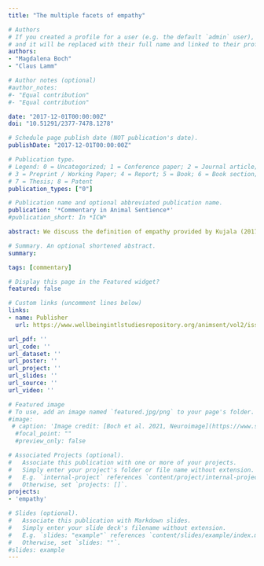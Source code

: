 ```yaml
---
title: "The multiple facets of empathy"

# Authors
# If you created a profile for a user (e.g. the default `admin` user), write the username (folder name) here 
# and it will be replaced with their full name and linked to their profile.
authors: 
- "Magdalena Boch"
- "Claus Lamm"

# Author notes (optional)
#author_notes:
#- "Equal contribution"
#- "Equal contribution"

date: "2017-12-01T00:00:00Z"
doi: "10.51291/2377-7478.1278"

# Schedule page publish date (NOT publication's date).
publishDate: "2017-12-01T00:00:00Z"

# Publication type.
# Legend: 0 = Uncategorized; 1 = Conference paper; 2 = Journal article;
# 3 = Preprint / Working Paper; 4 = Report; 5 = Book; 6 = Book section;
# 7 = Thesis; 8 = Patent
publication_types: ["0"]

# Publication name and optional abbreviated publication name.
publication: '*Commentary in Animal Sentience*'
#publication_short: In *ICW*

abstract: We discuss the definition of empathy provided by Kujala (2017) and argue that research in this field, in assigning the cognitive component of empathy only a secondary role, misses crucial information. Further knowledge about dogs’ ability for higher cognitive processes helps (a) in interpreting results such as potential prosocial behavior in dogs and (b) sheds light on the question of whether abilities like perspective-taking and self-other distinction are uniquely human.

# Summary. An optional shortened abstract.
summary:  

tags: [commentary]

# Display this page in the Featured widget?
featured: false

# Custom links (uncomment lines below)
links:
- name: Publisher
  url: https://www.wellbeingintlstudiesrepository.org/animsent/vol2/iss14/14/

url_pdf: ''
url_code: ''
url_dataset: ''
url_poster: ''
url_project: ''
url_slides: ''
url_source: ''
url_video: ''

# Featured image
# To use, add an image named `featured.jpg/png` to your page's folder. 
#image:
 # caption: 'Image credit: [Boch et al. 2021, Neuroimage](https://www.sciencedirect.com/science/article/pii/S1053811920308995?via%3Dihub#sec0028)'
  #focal_point: ""
  #preview_only: false

# Associated Projects (optional).
#   Associate this publication with one or more of your projects.
#   Simply enter your project's folder or file name without extension.
#   E.g. `internal-project` references `content/project/internal-project/index.md`.
#   Otherwise, set `projects: []`.
projects:
- 'empathy'

# Slides (optional).
#   Associate this publication with Markdown slides.
#   Simply enter your slide deck's filename without extension.
#   E.g. `slides: "example"` references `content/slides/example/index.md`.
#   Otherwise, set `slides: ""`.
#slides: example
---
```


